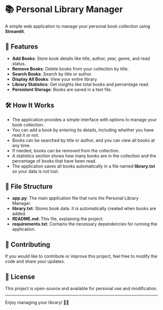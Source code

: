# 📚 Personal Library Manager

A simple web application to manage your personal book collection using **Streamlit**.

## 🚀 Features

- **Add Books**: Store book details like title, author, year, genre, and read status.
- **Remove Books**: Delete books from your collection by title.
- **Search Books**: Search by title or author.
- **Display All Books**: View your entire library.
- **Library Statistics**: Get insights like total books and percentage read.
- **Persistent Storage**: Books are saved in a text file.

## 🛠️ How It Works

- The application provides a simple interface with options to manage your book collection.
- You can add a book by entering its details, including whether you have read it or not.
- Books can be searched by title or author, and you can view all books at any time.
- If needed, books can be removed from the collection.
- A statistics section shows how many books are in the collection and the percentage of books that have been read.
- The application saves all books automatically in a file named **library.txt** so your data is not lost.

## 📂 File Structure

- **app.py**: The main application file that runs the Personal Library Manager.
- **library.txt**: Stores book data. It is automatically created when books are added.
- **README.md**: This file, explaining the project.
- **requirements.txt**: Contains the necessary dependencies for running the application.

## 🤝 Contributing

If you would like to contribute or improve this project, feel free to modify the code and share your updates.

## 📜 License

This project is open-source and available for personal use and modification.

---

Enjoy managing your library! 📖✨
